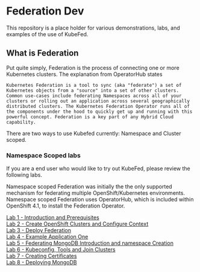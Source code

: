 # Federation Dev
This repository is a place holder for various demonstrations, labs, and examples
of the use of KubeFed.

## What is Federation
Put quite simply, Federation is the process of connecting one or more Kubernetes clusters. The explanation from OperatorHub states

``
Kubernetes Federation is a tool to sync (aka "federate") a set of Kubernetes objects from a "source" into a set of other clusters. Common use-cases include federating Namespaces across all of your clusters or rolling out an application across several geographically distributed clusters. The Kubernetes Federation Operator runs all of the components under the hood to quickly get up and running with this powerful concept. Federation is a key part of any Hybrid Cloud capability.
``

There are two ways to use Kubefed currently: Namespace and Cluster scoped.

### Namespace Scoped labs

If you are a end user who would like to try out KubeFed, please review the following labs.

Namespace scoped Federation was initially the the only supported mechanism for federating
multiple OpenShift/Kubernetes environments. Namespace scoped Federation uses OperatorHub,
which is included within OpenShift 4.1, to install the Federation Operator.

[Lab 1 - Introduction and Prerequisites](./labs/1.md)<br>
[Lab 2 - Create OpenShift Clusters and Configure Context](./labs/2.md)<br>
[Lab 3 - Deploy Federation](./labs/3.md)<br>
[Lab 4 - Example Application One](./labs/4.md)<br>
[Lab 5 - Federating MongoDB Introduction and namespace Creation](./labs/5.md)<br>
[Lab 6 - Kubeconfig, Tools and Join Clusters](./labs/6.md)<br>
[Lab 7 - Creating Certificates](./labs/7.md)<br>
[Lab 8 - Deploying MongoDB](./labs/8.md)<br>
